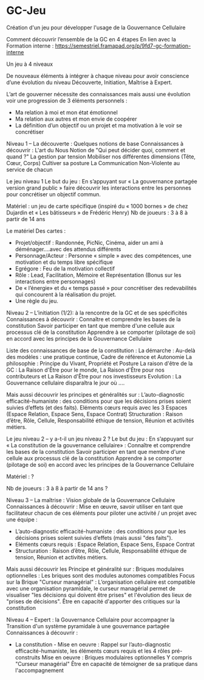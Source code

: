 # GC-Jeu
Création d'un jeu pour développer l'usage de la Gouvernance Cellulaire

 Comment découvrir l’ensemble de la GC en 4 étapes
En lien avec la Formation interne : 
https://semestriel.framapad.org/p/9fd7-gc-formation-interne

Un jeu à 4 niveaux

De nouveaux éléments à intégrer à chaque niveau pour avoir conscience d’une évolution du niveau Découverte, Initiation, Maîtrise à Expert.

L’art de gouverner nécessite des connaissances mais aussi une évolution voir une progression de 3 éléments personnels :
- Ma relation à moi et mon état émotionnel
- Ma relation aux autres et mon envie de coopérer
- La définition d’un objectif ou un projet et ma motivation à le voir se concrétiser

Niveau 1 – La découverte : Quelques notions de base
Connaissances à découvrir : 
 L'art du Nous
 Notion de "Qui peut décider quoi, comment et quand ?" 
 La gestion par tension
 Mobiliser nos différentes dimensions (Tête, Cœur, Corps)
 Cultiver sa posture
 La Communication Non-Violente au service de chacun

Le jeu niveau 1
Le but du jeu : En s’appuyant sur « La gouvernance partagée version grand public »
faire découvrir les interactions entre les personnes pour concrétiser un objectif commun.

Matériel : un jeu de carte spécifique (inspiré du « 1000 bornes » de chez Dujardin et « Les bâtisseurs » de Frédéric Henry)
Nb de joueurs : 3 à 8 à partir de 14 ans

Le matériel
Des cartes :
- Projet/objectif : Randonnée, PicNic, Cinéma, aider un ami à déménager….avec des attendus différents
- Personnage/Acteur : Personne « simple » avec des compétences, une motivation et du temps libre spécifique
- Egrégore : Feu de la motivation collectif
- Rôle : Lead, Facilitation, Mémoire et Représentation (Bonus sur les interactions entre personnages)
- De « l’énergie» et du « temps passé » pour concrétiser des redevabilités qui concourent à la réalisation du projet.
- Une règle du jeu.

Niveau 2 – L’initiation (1/2): à la rencontre de la GC et de ses spécificités
Connaissances à découvrir : 
 Connaître et comprendre les bases de la constitution 
 Savoir participer en tant que membre d'une cellule aux processus clé de la constitution
 Apprendre à se comporter (pilotage de soi) en accord avec les principes de la Gouvernance Cellulaire        

Liste des connaissances de base de la constitution :
La démarche : Au-delà des modèles : une pratique continue, Cadre de référence et  Autonomie 
La philosophie : Principe du Vivant, Propriété et Posture 
La raison d'être de la GC : La Raison d'Être pour le monde, La Raison d'Être pour nos contributeurs et La Raison d'Être pour nos investisseurs 
Evolution : La Gouvernance cellulaire disparaîtra le jour où ....

Mais aussi découvrir les principes et généralités sur :
L’auto-diagnostic efficacité-humaniste : des conditions pour que les décisions prises soient suivies d’effets (et des faits).
Eléments cœurs requis avec les 3 Espaces (Espace Relation, Espace Sens, Espace Contrat)
Structuration : Raison d’être, Rôle, Cellule, Responsabilité éthique de tension, Réunion et activités métiers.

Le jeu niveau 2 – y a-t-il un jeu niveau 2 ?
Le but du jeu : En s’appuyant sur « La constitution de la gouvernance cellulaire» :
 Connaître et comprendre les bases de la constitution 
 Savoir participer en tant que membre d'une cellule aux processus clé de la constitution
 Apprendre à se comporter (pilotage de soi) en accord avec les principes de la Gouvernance Cellulaire        

Matériel : ?

Nb de joueurs : 3 à 8 à partir de 14 ans ?

Niveau 3 – La maîtrise : Vision globale de la Gouvernance Cellulaire
Connaissances à découvrir : 
Mise en œuvre, savoir utiliser en tant que facilitateur chacun de ces éléments pour piloter une activité / un projet avec une équipe :
- L’auto-diagnostic efficacité-humaniste : des conditions pour que les décisions prises soient suivies d’effets (mais aussi "des faits").
- Eléments cœurs requis : Espace Relation, Espace Sens, Espace Contrat 
- Structuration : Raison d’être, Rôle, Cellule, Responsabilité éthique de tension, Réunion et activités métiers.

Mais aussi découvrir les Principe et généralité sur :
Briques modulaires optionnelles : Les briques sont des modules autonomes compatibles 
Focus sur la Brique "Curseur managérial" : L’organisation cellulaire est compatible avec une organisation pyramidale, le curseur managérial permet de visualiser "les décisions qui doivent être prises" et l'évolution des lieux de "prises de décisions".
Être en capacité d'apporter des critiques sur la constitution

Niveau 4 – Expert : la Gouvernance Cellulaire pour accompagner
la Transition d'un système pyramidale à une gouvernance partagée
Connaissances à découvrir : 
- La constitution - Mise en oeuvre :
Rappel sur l’auto-diagnostic efficacité-humaniste, les éléments cœurs requis et les 4 rôles pré-construits
Mise en oeuvre :
Briques modulaires optionnelles Y compris "Curseur managérial"
Être en capacité de témoigner de sa pratique dans l'accompagnement
